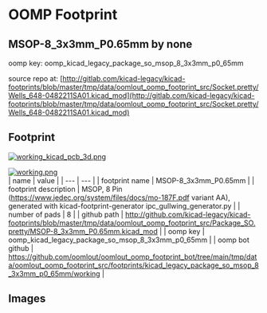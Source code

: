 # OOMP Footprint  
## MSOP-8_3x3mm_P0.65mm  by none  
  
oomp key: oomp_kicad_legacy_package_so_msop_8_3x3mm_p0_65mm  
  
source repo at: [http://gitlab.com/kicad-legacy/kicad-footprints/blob/master/tmp/data/oomlout_oomp_footprint_src/Socket.pretty/Wells_648-0482211SA01.kicad_mod](http://gitlab.com/kicad-legacy/kicad-footprints/blob/master/tmp/data/oomlout_oomp_footprint_src/Socket.pretty/Wells_648-0482211SA01.kicad_mod)  
## Footprint  
  
[![working_kicad_pcb_3d.png](working_kicad_pcb_3d_600.png)](working_kicad_pcb_3d.png)  
  
[![working.png](working_600.png)](working.png)  
| name | value | 
| --- | --- | 
| footprint name | MSOP-8_3x3mm_P0.65mm | 
| footprint description | MSOP, 8 Pin (https://www.jedec.org/system/files/docs/mo-187F.pdf variant AA), generated with kicad-footprint-generator ipc_gullwing_generator.py | 
| number of pads | 8 | 
| github path | http://github.com/kicad-legacy/kicad-footprints/blob/master/tmp/data/oomlout_oomp_footprint_src/Package_SO.pretty/MSOP-8_3x3mm_P0.65mm.kicad_mod | 
| oomp key | oomp_kicad_legacy_package_so_msop_8_3x3mm_p0_65mm | 
| oomp bot github | https://github.com/oomlout/oomlout_oomp_footprint_bot/tree/main/tmp/data/oomlout_oomp_footprint_src/footprints/kicad_legacy_package_so_msop_8_3x3mm_p0_65mm/working | 
## Images  
